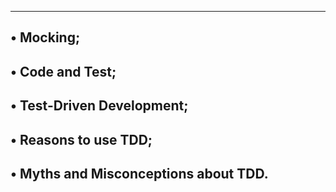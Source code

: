 -------------------------------------------------------------
• Mocking;
----------------------------------------------------------------
• Code and Test;
------------------------------------------------------------------
• Test-Driven Development;
---------------------------------------------------------
• Reasons to use TDD;
--------------------------------------------------------
• Myths and Misconceptions about TDD.
---------------------------------------------------------
